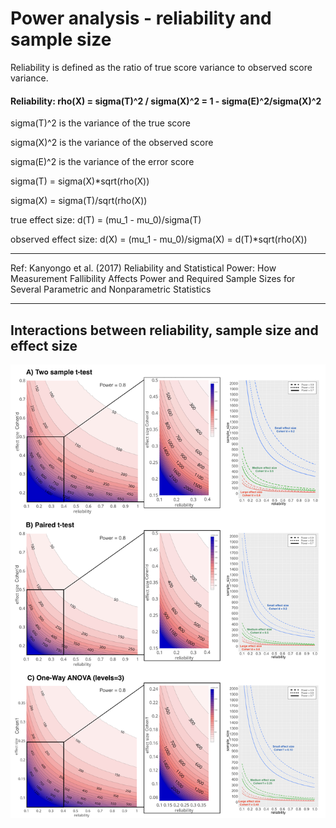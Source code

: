 # Power analysis - reliability and sample size

Reliability is defined as the ratio of true score variance to observed score variance. 

#### Reliability: rho(X) = sigma(T)^2 / sigma(X)^2 = 1 - sigma(E)^2/sigma(X)^2

sigma(T)^2 is the variance of the true score

sigma(X)^2 is the variance of the observed score

sigma(E)^2 is the variance of the error score

sigma(T) = sigma(X)*sqrt(rho(X))

sigma(X) = sigma(T)/sqrt(rho(X))

true effect size:     d(T) = (mu_1 - mu_0)/sigma(T) 

observed effect size: d(X) = (mu_1 - mu_0)/sigma(X) = d(T)*sqrt(rho(X)) 

------

Ref: Kanyongo et al. (2017) Reliability and Statistical Power: How Measurement Fallibility Affects Power and Required Sample Sizes for Several Parametric and Nonparametric Statistics

------

## Interactions between reliability, sample size and effect size

![figure](https://github.com/TingsterX/power__reliability_sample_size/blob/master/figure.jpeg "power analysis")

